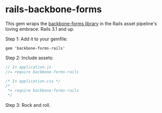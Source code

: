 rails-backbone-forms
====================

This gem wraps the [backbone-forms library](https://github.com/powmedia/backbone-forms) in the Rails asset pipeline's loving embrace.  Rails 3.1 and up.

Step 1: Add it to your gemfile:

    gem 'backbone-forms-rails'

Step 2: Include assets:

```javascript
// In application.js
//= require backbone-forms-rails
```

```css
/* In application.css */
/*
 *= require backbone-forms-rails
 */
```

Step 3: Rock and roll.
